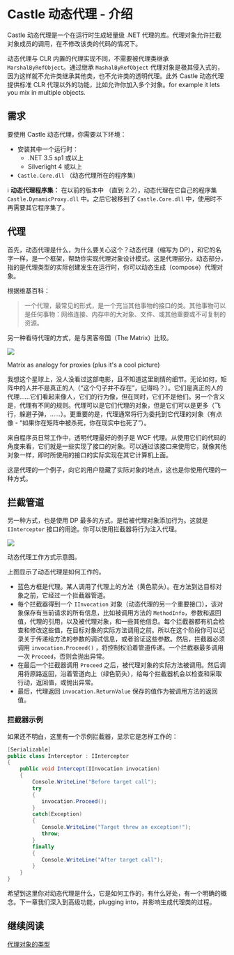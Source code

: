 # Castle 动态代理 - 介绍

Castle 动态代理是一个在运行时生成轻量级 .NET 代理的库。代理对象允许拦截对象成员的调用，在不修改该类的代码的情况下。

动态代理与 CLR 内置的代理实现不同，不需要被代理类继承 `MarshalByRefObject`。通过继承 `MashalByRefObject` 代理对象是极其侵入式的，因为这样就不允许类继承其他类，也不允许类的透明代理。此外 Castle 动态代理提供标准 CLR 代理以外的功能，比如允许你加入多个对象。for example it lets you mix in multiple objects.

## 需求

要使用 Castle 动态代理，你需要以下环境：

* 安装其中一个运行时：
  * .NET 3.5 sp1 或以上
  * Silverlight 4 或以上
* `Castle.Core.dll` （动态代理所在的程序集）

:information_source: **动态代理程序集：** 在以前的版本中 （直到 2.2），动态代理在它自己的程序集 `Castle.DynamicProxy.dll` 中。之后它被移到了 `Castle.Core.dll` 中，使用时不再需要其它程序集了。

## 代理

首先，动态代理是什么，为什么要关心这个？动态代理（缩写为 DP），和它的名字一样，是一个框架，帮助你实现代理对象设计模式。这是代理部分。动态部分，指的是代理类型的实际创建发生在运行时，你可以动态生成（compose）代理对象。

根据维基百科：

> 一个代理，最常见的形式，是一个充当其他事物的接口的类。其他事物可以是任何事物：网络连接、内存中的大对象、文件、或其他重要或不可复制的资源。

另一种看待代理的方式，是与黑客帝国（The Matrix）比较。

![](images/matrix.jpg)

Matrix as analogy for proxies (plus it's a cool picture)

我想这个星球上，没人没看过这部电影，且不知道这里剧情的细节。无论如何，矩阵中的人并不是真正的人（“这个勺子并不存在”，记得吗？）。它们是真正的人的代理……它们看起来像人，它们的行为像，但在同时，它们不是他们。另一个含义是，代理有不同的规则。代理可以是它们代理的对象，但是它们可以是更多（飞行，躲避子弹，……）。更重要的是，代理通常将行为委托到它代理的对象（有点像 - “如果你在矩阵中被杀死，你在现实中也死了”）。

来自程序员日常工作中，透明代理最好的例子是 WCF 代理。从使用它们的代码的角度来看，它们就是一些实现了接口的对象。可以通过该接口来使用它，就像其他对象一样，即时所使用的接口的实际实现在其它计算机上面。

这是代理的一个例子，向它的用户隐藏了实际对象的地点，这也是你使用代理的一种方式。

## 拦截管道

另一种方式，也是使用 DP 最多的方式，是给被代理对象添加行为。这就是 `IInterceptor` 接口的用途。你可以使用拦截器将行为注入代理。

![](images/proxy-pipeline.png)

动态代理工作方式示意图。

上图显示了动态代理是如何工作的。

* 蓝色方框是代理。某人调用了代理上的方法（黄色箭头）。在方法到达目标对象之前，它经过一个拦截器管道。
* 每个拦截器得到一个 `IInvocation` 对象（动态代理的另一个重要接口），该对象保存有当前请求的所有信息，比如被调用方法的 `MethodInfo`，参数和返回值，代理的引用，以及被代理对象，和一些其他信息。每个拦截器都有机会检查和修改这些值，在目标对象的实际方法调用之前。所以在这个阶段你可以记录关于传递给方法的参数的调试信息，或者验证这些参数。然后，拦截器必须调用 `invocation.Proceed()` ，将控制权沿着管道传递。一个拦截器最多调用一次 `Proceed`，否则会抛出异常。
* 在最后一个拦截器调用 `Proceed` 之后，被代理对象的实际方法被调用。然后调用将原路返回，沿着管道向上（绿色箭头），给每个拦截器机会以检查和采取行动，返回值，或抛出异常。
* 最后，代理返回 `invocation.ReturnValue` 保存的值作为被调用方法的返回值。

### 拦截器示例

如果还不明白，这里有一个示例拦截器，显示它是怎样工作的：

```csharp
[Serializable]
public class Interceptor : IInterceptor
{
    public void Intercept(IInvocation invocation)
    {
        Console.WriteLine("Before target call");
        try
        {
           invocation.Proceed();
        }
        catch(Exception)
        {
           Console.WriteLine("Target threw an exception!");
           throw;
        }
        finally
        {
           Console.WriteLine("After target call");
        }
    }
}
```

希望到这里你对动态代理是什么，它是如何工作的，有什么好处，有一个明确的概念。下一章我们深入到高级功能，plugging into，并影响生成代理类的过程。

## 继续阅读

[代理对象的类型](dynamicproxy-kinds-of-proxy-objects.md)
